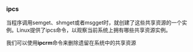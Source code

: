 
### ipcs

当程序调用semget、shmget或者msgget时，就创建了这些共享资源的一个实例。Linux提供了ipcs命令，以观察当前系统上拥有哪些共享资源实例。

我们可以使用**ipcrm**命令来删除遗留在系统中的共享资源

